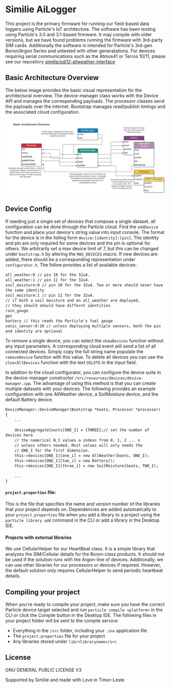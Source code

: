 # Similie AiLogger

This project is the primary firmware for running our field-based data loggers using Particle's IoT architecture. The software has been testing using Particle's 3.0 and 3.1-based firmware. It may compile with older versions, but we have found problems running the firmware with 3rd-party SIM cards. Additionally the software is intended for Particle's 3rd-gen Boron/Argon Series and untested with other generatations. For devices requiring serial communications such as the Atmos41 or Terros 10/11, please see our repository [similie/sdi12-allweather-interface](https://github.com/similie/sdi12-allweather-interface)

## Basic Architecture Overview

The below image provides the basic visual representation for the architectural overview. The device-manager class works with the Device API and manages the correspending payloads. The processor classes send the payloads over the internet. Bootstrap manages read/publish timings and the associated cloud configuration.

![Similie Logger Architecture](/LoggerArchitecture.svg)

## Device Config

If needing just a single set of devices that compose a single dataset, all configuration can be done through the Particle cloud. Find the `addDevice` function and place your device's string value into input console. The format for the device is in the folling form `device:[identity]:[pin]`. The identity and pin are only required for some devices and the pin is optional for others. We arbitrarily set a max device limit of 7, but this can be changed under `bootstrap.h` by altering the `MAX_DEVICES` macro. If new devices are added, there should be a corresponding representation under `configurator.h`. The follow provides a list of available devices:

```
all_weather:0 // pin 10 for the 32u4.
all_weather:1 // pin 11 for the 32u4.
soil_moisture:0 // pin 10 for the 32u4. Two or more should never have the same identity
soil_moisture:1 // pin 11 for the 32u4.
// if both a soil moisture and an all_weather are deployed,
// they should should have differnt identities
rain_gauge
gps
battery // this reads the Particle's fuel gauge
sonic_sensor:0:10 // unless deploying multiple sensors, both the pin and identity are optional

```

To remove a single device, you can select the `showDevices` function without any input parameters. A corresponding cloud event will send a list of all connected devices. Simply copy the full string name populate the `removeDevice` function with this value. To delete all devices you can use the `clearAllDevices` function with the text `DELETE` in the input field.

In addition to the cloud configurator, you can configure the device suite in the device-manager constructor `/src/resources/devices/device-manager.cpp`. The advantage of using this method is that you can create multiple datasets with your devices. The following provides an example configuration with one AllWeather device, a SoilMoisture device, and the default Battery device.

```
DeviceManager::DeviceManager(Bootstrap *boots, Processor *processor)
{
    ...

    deviceAggregateCounts[ONE_I] = {THREE};// set the number of devices here
    // the numerical N_I values a indexs from 0, 1, 2 ... n
    // unless others needed. Most values will only needs the
    // ONE_I for the first dimension.
    this->devices[ONE_I][one_i] = new AllWeather(boots, ONE_I);
    this->devices[ONE_I][two_i] = new Battery();
    this->devices[ONE_I][three_i] = new SoilMoisture(boots, TWO_I);

    ...
}
```

#### `project.properties` file:

This is the file that specifies the name and version number of the libraries that your project depends on. Dependencies are added automatically to your `project.properties` file when you add a library to a project using the `particle library add` command in the CLI or add a library in the Desktop IDE.

#### Projects with external libraries

We use CellularHelper for our HeartBeat class. It is a simple library that analyzes the SIM/Cellular details for the Boron-class products. It should not be used if the solution runs with the Argon-line of devices. Additionally, we can use other libraries for our processors or devices if required. However, the default solution only requires CellularHelper to send periodic heartbeat details.

## Compiling your project

When you're ready to compile your project, make sure you have the correct Particle device target selected and run `particle compile <platform>` in the CLI or click the Compile button in the Desktop IDE. The following files in your project folder will be sent to the compile service:

- Everything in the `/src` folder, including your `.ino` application file
- The `project.properties` file for your project
- Any libraries stored under `lib/<libraryname>/src`

## License

GNU GENERAL PUBLIC LICENSE V3

Supported by Similie and made with Love in Timor-Leste
